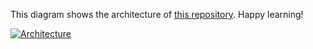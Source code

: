 This diagram shows the architecture of [this repository](https://github.com/Hongbo-Miao/hongbomiao.com). Happy learning!

[![Architecture](https://user-images.githubusercontent.com/3375461/182316722-a1dab562-a336-4b56-8448-2082b6a3b90a.svg)](https://github.com/Hongbo-Miao/hongbomiao.com)
